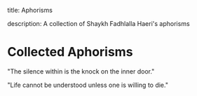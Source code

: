 title: Aphorisms

description: A collection of Shaykh Fadhlalla Haeri's aphorisms

# Collected Aphorisms

"The silence within is the knock on the inner door."

"Life cannot be understood unless one is willing to die."